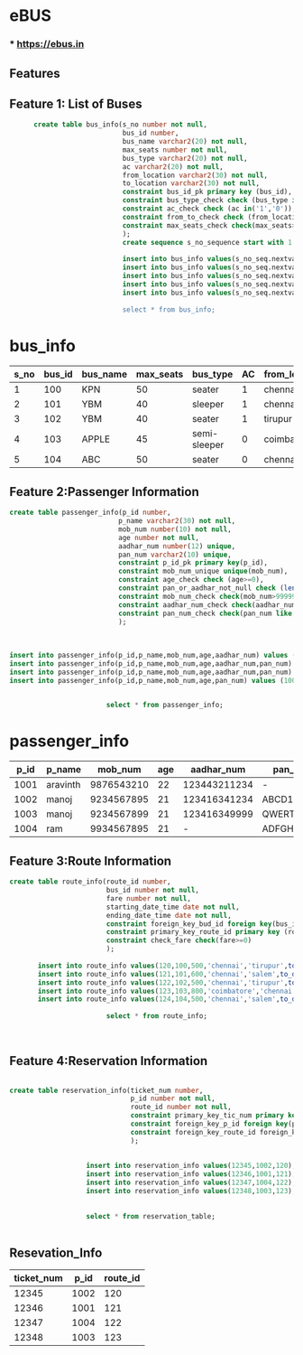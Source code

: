 # eBUS
  ### * https://ebus.in

## Features
  
   
## Feature 1: List of Buses
```sql
      create table bus_info(s_no number not null,
                            bus_id number,
                            bus_name varchar2(20) not null,
                            max_seats number not null,
                            bus_type varchar2(20) not null,
                            ac varchar2(20) not null,
                            from_location varchar2(30) not null,
                            to_location varchar2(30) not null,
                            constraint bus_id_pk primary key (bus_id),
                            constraint bus_type_check check (bus_type in('seater','sleeper','semi-sleeper')),
                            constraint ac_check check (ac in('1','0')),
                            constraint from_to_check check (from_location <> to_location),
                            constraint max_seats_check check(max_seats>0)
                            );
                            create sequence s_no_sequence start with 1 increment by 1;
                            
                            insert into bus_info values(s_no_seq.nextval,100,'KPN',50,'sleeper',1,'chennai','tirupur');
                            insert into bus_info values(s_no_seq.nextval,101,'YBM',40,'seater',1,'chennai','salem');
                            insert into bus_info values(s_no_seq.nextval,102,'YBM',40,'sleeper',1,'tirupur','banglore');
                            insert into bus_info values(s_no_seq.nextval,103,'APPLE',45,'semi-sleeper',0,'coimbatore','chennai');
                            insert into bus_info values(s_no_seq.nextval,104,'ABC'',50,'seater',0,'chennai','salem');
                            
                            select * from bus_info;
  ```                          
# bus_info                            
| s_no | bus_id | bus_name | max_seats | bus_type       | AC | from_location | to_location |
|------|--------|----------|-----------|----------------|----|---------------|-------------|
|  1   |  100   |   KPN    |    50     |  seater        | 1  |  chennai      |  tirupur    |
|  2   |  101   |   YBM    |    40     |  sleeper       | 1  |  chennai      |  salem      |
|  3   |  102   |   YBM    |    40     |  seater        | 1  |  tirupur      |  banglore   |
|  4   |  103   |  APPLE   |    45     |  semi-sleeper  | 0  |  coimbatore   |  chennai    |
|  5   |  104   |   ABC    |    50     |  seater        | 0  |  chennai      |  salem      |
                            
                           


                            
                       
                      
 ## Feature 2:Passenger Information   
 ```sql
 create table passenger_info(p_id number,
                            p_name varchar2(30) not null,
                            mob_num number(10) not null,
                            age number not null,
                            aadhar_num number(12) unique,
                            pan_num varchar2(10) unique,
                            constraint p_id_pk primary key(p_id),
                            constraint mob_num_unique unique(mob_num),
                            constraint age_check check (age>=0),
                            constraint pan_or_aadhar_not_null check (length(aadhar_num||pan_num) is not null),
                            constraint mob_num_check check(mob_num>999999999)
                            constraint aadhar_num_check check(aadhar_num>99999999999)
                            constraint pan_num_check check(pan_num like '[A-Z][A-Z][A-Z][A-Z][A-Z][0-9][0-9][0-9][0-9][A-Z]')
                            );
                            
                            
                          
 insert into passenger_info(p_id,p_name,mob_num,age,aadhar_num) values (1001,'aravinth',9876543210,22,123443211234);
 insert into passenger_info(p_id,p_name,mob_num,age,aadhar_num,pan_num) values (1002,'manoj',9234567895,21,123416341234,'ABCD1234E');
 insert into passenger_info(p_id,p_name,mob_num,age,aadhar_num,pan_num) values (1003,'manoj',9234567899,21,123416349999,'QWERT1234Y');
 insert into passenger_info(p_id,p_name,mob_num,age,pan_num) values (1004,'ram',9934567895,21,'ADFGH9999T');
 
 
                         select * from passenger_info;
```
# passenger_info
| p_id | p_name   | mob_num    | age | aadhar_num   | pan_num    |
|------|----------|------------|-----|--------------|------------|
| 1001 | aravinth | 9876543210 | 22  | 123443211234 |     -      |
| 1002 | manoj    | 9234567895 | 21  | 123416341234 | ABCD1234E  |
| 1003 | manoj    | 9234567899 | 21  | 123416349999 | QWERT1234Y |
| 1004 | ram      | 9934567895 | 21  |      -       | ADFGH9999T |
 
 
 

                            
                            
## Feature 3:Route Information                            
```sql
create table route_info(route_id number,
                        bus_id number not null,
                        fare number not null,
                        starting_date_time date not null,
                        ending_date_time date not null,
                        constraint foreign_key_bud_id foreign key(bus_id) references bus_info(bus_id),
                        constraint primary_key_route_id primary key (route_id),
                        constraint check_fare check(fare>=0)
                        ); 
       
       insert into route_info values(120,100,500,'chennai','tirupur',to_date('23-01-2020 10:00:00','dd-mm-yyyy hh:mi:ssPM');
       insert into route_info values(121,101,600,'chennai','salem',to_date('05-01-2020 11:00:00','dd-mm-yyyy hh:mi:ssPM');
       insert into route_info values(122,102,500,'chennai','tirupur',to_date('23-01-2020 01:00:00','dd-mm-yyyy hh:mi:ssAM');
       insert into route_info values(123,103,800,'coimbatore','chennai',to_date('20-01-2020 10:00:00','dd-mm-yyyy hh:mi:ssPM');
       insert into route_info values(124,104,500,'chennai','salem',to_date('29-01-2020 05:00:00','dd-mm-yyyy hh:mi:ssPM');
           
                        select * from route_info;
                        
                        
   ```
   ## Feature 4:Reservation Information
   ``` sql
       
   create table reservation_info(ticket_num number,
                                 p_id number not null,
                                 route_id number not null,
                                 constraint primary_key_tic_num primary key(ticket_num),
                                 constraint foreign_key_p_id foreign key(p_id) references passenger_info(p_id),
                                 constraint foreign_key_route_id foreign_key(route_id) references route_info(route_id)
                                 );
                                 
                      
                      insert into reservation_info values(12345,1002,120);                     
                      insert into reservation_info values(12346,1001,121);                     
                      insert into reservation_info values(12347,1004,122);                     
                      insert into reservation_info values(12348,1003,123);
                      
                      
                      select * from reservation_table;
                      
   
   ```
   
   
 ## Resevation_Info  
                      
| ticket_num | p_id | route_id |
|------------|------|----------|
| 12345      | 1002 | 120      |
| 12346      | 1001 | 121      |
| 12347      | 1004 | 122      |
| 12348      | 1003 | 123      |
   
   
   
   
                      
   
   
   
   
                      
                      
   
   
   
   
   
   
   
   
   
   
   
   
   
   
                        
                        
                        
       
                        
                        
                        
       
                        
                        
                        
       
                        
                        
                        
                        
